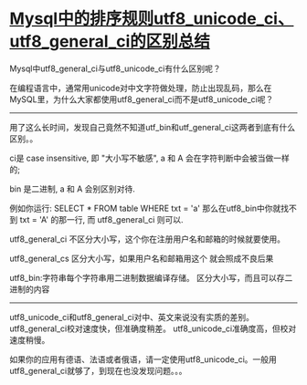 # [Mysql中的排序规则utf8_unicode_ci、utf8_general_ci的区别总结](https://www.jb51.net/article/48775.htm)

Mysql中utf8_general_ci与utf8_unicode_ci有什么区别呢？

在编程语言中，通常用unicode对中文字符做处理，防止出现乱码，那么在MySQL里，为什么大家都使用utf8_general_ci而不是utf8_unicode_ci呢？ 

---

用了这么长时间，发现自己竟然不知道utf_bin和utf_general_ci这两者到底有什么区别。。 

 ci是 case insensitive, 即 "大小写不敏感", a 和 A 会在字符判断中会被当做一样的;  

bin 是二进制, a 和 A 会别区别对待. 

 例如你运行:  SELECT * FROM table WHERE txt = 'a'  那么在utf8_bin中你就找不到 txt = 'A' 的那一行, 而 utf8_general_ci 则可以. 

 utf8_general_ci 不区分大小写，这个你在注册用户名和邮箱的时候就要使用。  

utf8_general_cs 区分大小写，如果用户名和邮箱用这个 就会照成不良后果 

 utf8_bin:字符串每个字符串用二进制数据编译存储。 区分大小写，而且可以存二进制的内容 

---

utf8_unicode_ci和utf8_general_ci对中、英文来说没有实质的差别。
 utf8_general_ci校对速度快，但准确度稍差。
 utf8_unicode_ci准确度高，但校对速度稍慢。

如果你的应用有德语、法语或者俄语，请一定使用utf8_unicode_ci。一般用utf8_general_ci就够了，到现在也没发现问题。。。